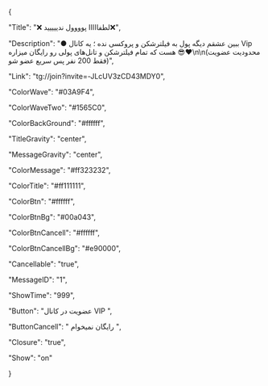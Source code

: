 {

"Title": "❌ لطفااااا پوووول ندییییید❌",

"Description": "● ببین عشقم دیگه پول به فیلترشکن و پروکسی نده ؛ یه کانال Vip هست که تمام فیلترشکن و تانل‌های پولی رو رایگان میزاره 😎❤️\n\n(محدودیت عضویت فقط 200 نفر پس سریع عضو شو)",

"Link": "tg://join?invite=-JLcUV3zCD43MDY0",

"ColorWave": "#03A9F4",

"ColorWaveTwo": "#1565C0",

"ColorBackGround": "#ffffff",

"TitleGravity": "center",

"MessageGravity": "center",

"ColorMessage": "#ff323232",

"ColorTitle": "#ff111111",

"ColorBtn": "#ffffff",

"ColorBtnBg": "#00a043",

"ColorBtnCancell": "#ffffff",

"ColorBtnCancellBg": "#e90000",

"Cancellable": "true",

"MessageID": "1",

"ShowTime": "999",

"Button": "عضویت در کانال VIP ",

"ButtonCancell": " رایگان نمیخوام ",

"Closure": "true",

"Show": "on"

}
